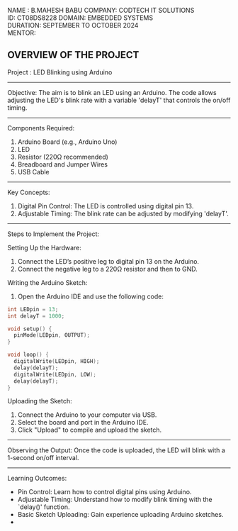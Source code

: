 NAME : B.MAHESH BABU
COMPANY: CODTECH IT SOLUTIONS  
ID: CT08DS8228 
DOMAIN: EMBEDDED SYSTEMS   
DURATION: SEPTEMBER TO OCTOBER 2024  
MENTOR:  

OVERVIEW OF THE PROJECT 
---

Project : LED Blinking using Arduino

---

Objective:  The aim is to blink an LED using an Arduino. The code allows adjusting the LED's blink rate with a variable 'delayT' that controls the on/off timing.

---

Components Required:
1. Arduino Board (e.g., Arduino Uno)
2. LED
3. Resistor (220Ω recommended)
4. Breadboard and Jumper Wires
5. USB Cable

---

Key Concepts:
1. Digital Pin Control: The LED is controlled using digital pin 13.
2. Adjustable Timing: The blink rate can be adjusted by modifying 'delayT'.

---

Steps to Implement the Project:

Setting Up the Hardware:
1. Connect the LED’s positive leg to digital pin 13 on the Arduino.
2. Connect the negative leg to a 220Ω resistor and then to GND.

Writing the Arduino Sketch:
1. Open the Arduino IDE and use the following code:
```cpp
int LEDpin = 13;
int delayT = 1000;

void setup() {
  pinMode(LEDpin, OUTPUT);
}

void loop() {
  digitalWrite(LEDpin, HIGH);  
  delay(delayT);               
  digitalWrite(LEDpin, LOW);   
  delay(delayT);               
}
```

Uploading the Sketch:
1. Connect the Arduino to your computer via USB.
2. Select the board and port in the Arduino IDE.
3. Click "Upload" to compile and upload the sketch.

---

Observing the Output:
Once the code is uploaded, the LED will blink with a 1-second on/off interval.

---

Learning Outcomes:
- Pin Control: Learn how to control digital pins using Arduino.
- Adjustable Timing: Understand how to modify blink timing with the `delay()' function.
- Basic Sketch Uploading: Gain experience uploading Arduino sketches.
-
